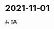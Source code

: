 # 2021-11-01
  共 0条

  <!-- BEGIN -->
  <!-- 最后更新时间Mon Nov 01 2021 06:05:39 GMT+0000 (Coordinated Universal Time) -->
  
  <!-- END -->
  
  